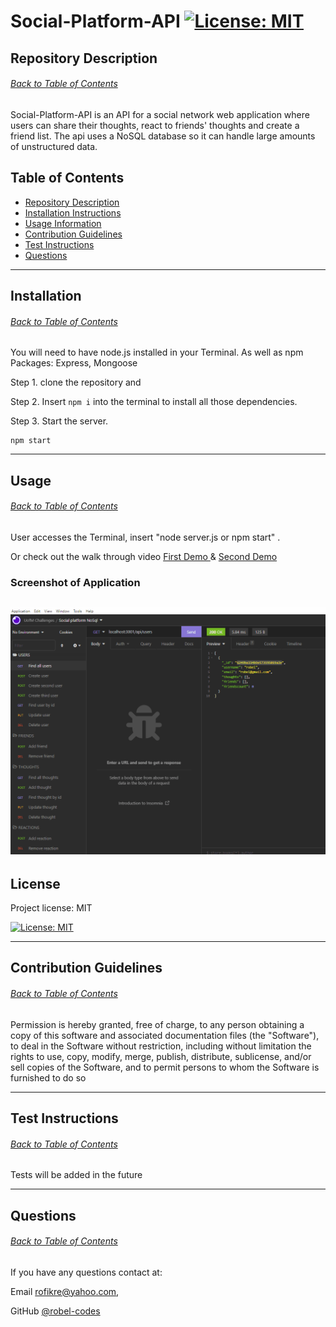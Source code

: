 # Social-Platform-API [![License: MIT](https://img.shields.io/badge/License-MIT-yellow.svg)](https://opensource.org/licenses/MIT) 

## Repository Description
###### [Back to Table of Contents](#table-of-contents)
Social-Platform-API is an API for a social network web application where users can share their thoughts, react to friends' thoughts and create a friend list. The api uses a NoSQL database so it can handle large amounts of unstructured data.
## Table of Contents
* [Repository Description](#repository-description)
* [Installation Instructions](#installation)
* [Usage Information](#usage) 
* [Contribution Guidelines](#contribution-guidelines)
* [Test Instructions](#test-instructions)
* [Questions](#questions)
---

## Installation
###### [Back to Table of Contents](#table-of-contents)
You will need to have node.js installed in your Terminal. As well as npm Packages: Express, Mongoose

Step 1. clone the repository and 

Step 2. Insert ``` npm i ``` into the terminal to install all those dependencies.

Step 3. Start the server.
``` 
npm start 
```  
---
## Usage
###### [Back to Table of Contents](#table-of-contents)
User accesses the Terminal, insert "node server.js or npm start" .

Or check out the walk through video [First Demo ](https://drive.google.com/file/d/1okcPpPnn2h0YhG59SNhqygEMrnOOVlTM/view?usp=sharing) & [Second Demo ](https://drive.google.com/file/d/1TA4NT_97NuAZO9XupNBMlyzn0cmJz51e/view?usp=sharing)
### Screenshot of Application

![Application Screenshot](/public/assets/images/social-platform-api.gif)
---

## License
 Project license: MIT 
  
 [![License: MIT](https://img.shields.io/badge/License-MIT-yellow.svg)](https://opensource.org/licenses/MIT)

---

## Contribution Guidelines
###### [Back to Table of Contents](#table-of-contents)
Permission is hereby granted, free of charge, to any person obtaining a copy of this software and associated documentation files (the "Software"), to deal in the Software without restriction, including without limitation the rights to use, copy, modify, merge, publish, distribute, sublicense, and/or sell copies of the Software, and to permit persons to whom the Software is furnished to do so

---

## Test Instructions
###### [Back to Table of Contents](#table-of-contents)
Tests will be added in the future

---

## Questions
###### [Back to Table of Contents](#table-of-contents)
If you have any questions contact at: 

Email [rofikre@yahoo.com](mailto:rofikre@yahoo.com),

GitHub [@robel-codes](https://github.com/robel-codes)
 
